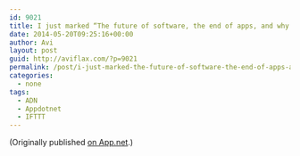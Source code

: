 ```yaml
---
id: 9021
title: I just marked “The future of software, the end of apps, and why UX designers should care about type theory” as a favorite in Readability. http://www.readability.com/articles/fienvxwo
date: 2014-05-20T09:25:16+00:00
author: Avi
layout: post
guid: http://aviflax.com/?p=9021
permalink: /post/i-just-marked-the-future-of-software-the-end-of-apps-and-why-ux-designers-should-care-about-type-theory-as-a-favorite-in-readability-httpwww-readability-comarticlesfienvxwo/
categories:
  - none
tags:
  - ADN
  - Appdotnet
  - IFTTT
---
```

(Originally published [on App.net](http://alpha.app.net/aviflax/post/30831906).)